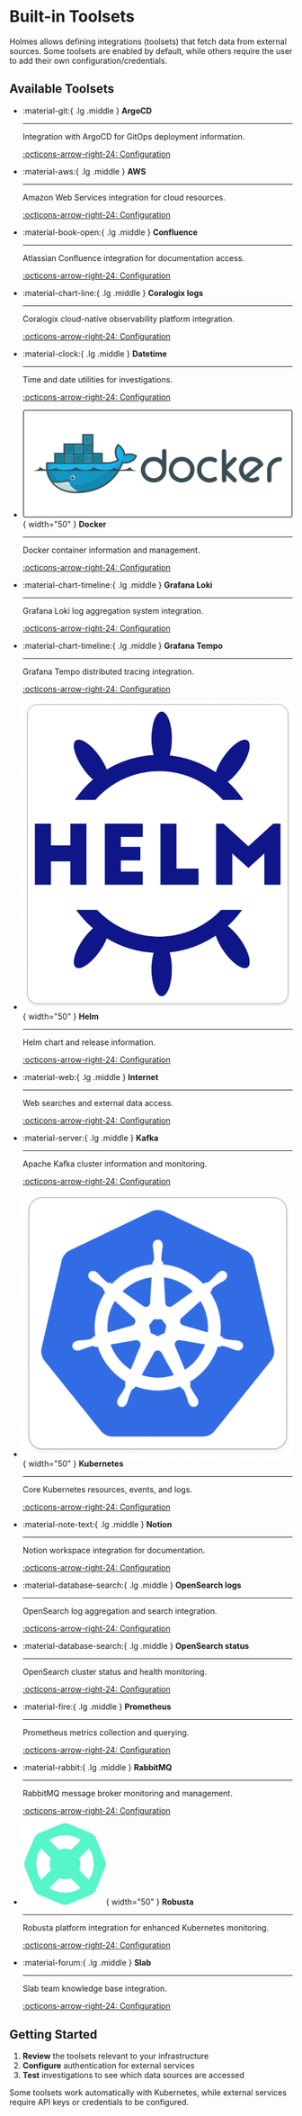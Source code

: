 # Built-in Toolsets

Holmes allows defining integrations (toolsets) that fetch data from external sources. Some toolsets are enabled by default, while others require the user to add their own configuration/credentials.

## Available Toolsets

<div class="grid cards" markdown>

-   :material-git:{ .lg .middle } **ArgoCD**

    ---

    Integration with ArgoCD for GitOps deployment information.

    [:octicons-arrow-right-24: Configuration](argocd.md)

-   :material-aws:{ .lg .middle } **AWS**

    ---

    Amazon Web Services integration for cloud resources.

    [:octicons-arrow-right-24: Configuration](aws.md)

-   :material-book-open:{ .lg .middle } **Confluence**

    ---

    Atlassian Confluence integration for documentation access.

    [:octicons-arrow-right-24: Configuration](confluence.md)

-   :material-chart-line:{ .lg .middle } **Coralogix logs**

    ---

    Coralogix cloud-native observability platform integration.

    [:octicons-arrow-right-24: Configuration](coralogix.md)

-   :material-clock:{ .lg .middle } **Datetime**

    ---

    Time and date utilities for investigations.

    [:octicons-arrow-right-24: Configuration](datetime.md)

-   ![Docker](../../../images/integration_logos/docker_logo.png){ width="50" } **Docker**

    ---

    Docker container information and management.

    [:octicons-arrow-right-24: Configuration](docker.md)

-   :material-chart-timeline:{ .lg .middle } **Grafana Loki**

    ---

    Grafana Loki log aggregation system integration.

    [:octicons-arrow-right-24: Configuration](grafana.md)

-   :material-chart-timeline:{ .lg .middle } **Grafana Tempo**

    ---

    Grafana Tempo distributed tracing integration.

    [:octicons-arrow-right-24: Configuration](grafana.md)

-   ![Helm](../../../images/integration_logos/helm_logo.png){ width="50" } **Helm**

    ---

    Helm chart and release information.

    [:octicons-arrow-right-24: Configuration](helm.md)

-   :material-web:{ .lg .middle } **Internet**

    ---

    Web searches and external data access.

    [:octicons-arrow-right-24: Configuration](internet.md)

-   :material-server:{ .lg .middle } **Kafka**

    ---

    Apache Kafka cluster information and monitoring.

    [:octicons-arrow-right-24: Configuration](kafka.md)

-   ![Kubernetes](../../../images/integration_logos/kubernetes_logo.png){ width="50" } **Kubernetes**

    ---

    Core Kubernetes resources, events, and logs.

    [:octicons-arrow-right-24: Configuration](kubernetes.md)

-   :material-note-text:{ .lg .middle } **Notion**

    ---

    Notion workspace integration for documentation.

    [:octicons-arrow-right-24: Configuration](notion.md)

-   :material-database-search:{ .lg .middle } **OpenSearch logs**

    ---

    OpenSearch log aggregation and search integration.

    [:octicons-arrow-right-24: Configuration](opensearch-logs.md)

-   :material-database-search:{ .lg .middle } **OpenSearch status**

    ---

    OpenSearch cluster status and health monitoring.

    [:octicons-arrow-right-24: Configuration](opensearch-status.md)

-   :material-fire:{ .lg .middle } **Prometheus**

    ---

    Prometheus metrics collection and querying.

    [:octicons-arrow-right-24: Configuration](prometheus.md)

-   :material-rabbit:{ .lg .middle } **RabbitMQ**

    ---

    RabbitMQ message broker monitoring and management.

    [:octicons-arrow-right-24: Configuration](rabbitmq.md)

-   ![Robusta](../../../images/integration_logos/robusta_logo.png){ width="50" } **Robusta**

    ---

    Robusta platform integration for enhanced Kubernetes monitoring.

    [:octicons-arrow-right-24: Configuration](robusta.md)

-   :material-forum:{ .lg .middle } **Slab**

    ---

    Slab team knowledge base integration.

    [:octicons-arrow-right-24: Configuration](slab.md)

</div>

## Getting Started

1. **Review** the toolsets relevant to your infrastructure
2. **Configure** authentication for external services
3. **Test** investigations to see which data sources are accessed

Some toolsets work automatically with Kubernetes, while external services require API keys or credentials to be configured.
